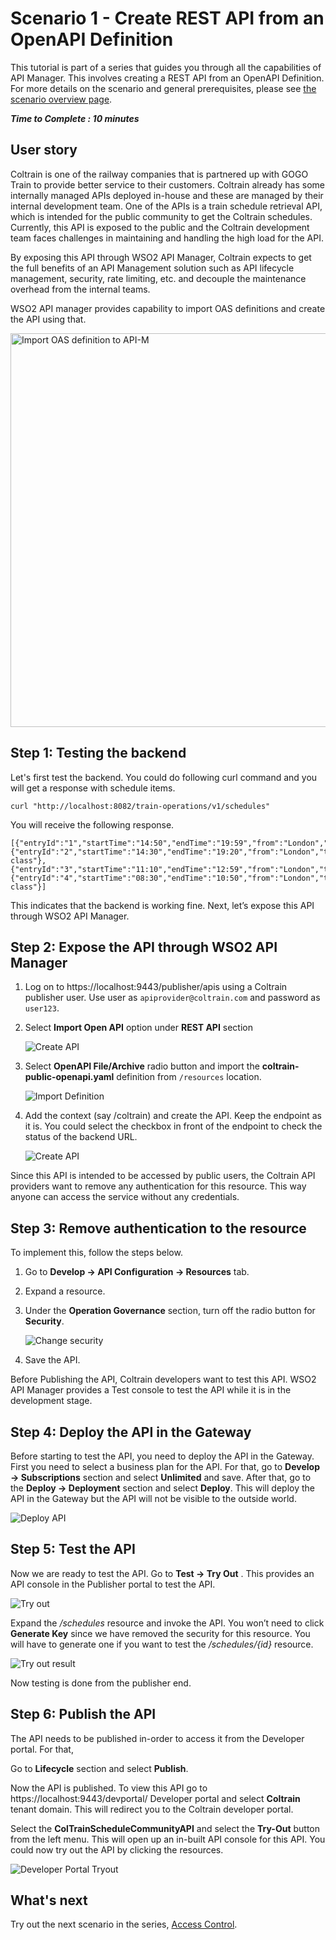 # Scenario 1 - Create REST API from an OpenAPI Definition

This tutorial is part of a series that guides you through all the capabilities of API Manager. This involves creating a REST API from an OpenAPI Definition. For more details on the scenario and general prerequisites, please see [the scenario overview page]({{base_path}}/tutorials/scenarios/scenario-overview).

**_Time to Complete : 10 minutes_**

## User story

Coltrain is one of the railway companies that is partnered up with GOGO Train to provide better service to their customers. Coltrain already has some internally managed APIs deployed in-house and these are managed by their internal development team. One of the APIs is a train schedule retrieval API, which is intended for the public community to get the Coltrain schedules. Currently, this API is exposed to the public and the Coltrain development team faces challenges in maintaining and handling the high load for the API. 

By exposing this API through WSO2 API Manager, Coltrain expects to get the full benefits of an API Management solution such as API lifecycle management, security, rate limiting, etc. and decouple the maintenance overhead from the internal teams. 

WSO2 API manager provides capability to import OAS definitions and create the API using that. 

<img src="{{base_path}}/assets/img/tutorials/scenario-tutorials/scenario1.png" title="Import OAS definition to API-M" width="630"/>
    
## Step 1: Testing the backend

Let's first test the backend. You could do following curl command and you will get a response with schedule items.

```
curl "http://localhost:8082/train-operations/v1/schedules"

```
You will receive the following response.

```
[{"entryId":"1","startTime":"14:50","endTime":"19:59","from":"London","to":"Glasgow","trainType":"Standard"},{"entryId":"2","startTime":"14:30","endTime":"19:20","from":"London","to":"Edinburgh","trainType":"1st class"},{"entryId":"3","startTime":"11:10","endTime":"12:59","from":"London","to":"Cardiff","trainType":"Standard"},{"entryId":"4","startTime":"08:30","endTime":"10:50","from":"London","to":"Manchester","trainType":"1st class"}]

```

This indicates that the backend is working fine. Next, let’s expose this API through WSO2 API Manager. 

## Step 2: Expose the API through WSO2 API Manager

1. Log on to https://localhost:9443/publisher/apis using a Coltrain publisher user. Use user as `apiprovider@coltrain.com` and password as `user123`.
2. Select **Import Open API** option under **REST API** section
   
    ![Create API]({{base_path}}/assets/img/tutorials/scenarios/create-api-oas-def.png)


3. Select **OpenAPI File/Archive** radio button and import the **coltrain-public-openapi.yaml** definition from `/resources` location.

    ![Import Definition]({{base_path}}/assets/img/tutorials/scenarios/import-oas-def.png)

4. Add the context (say /coltrain) and create the API. Keep the endpoint as it is. You could select the checkbox in front of the endpoint to check the status of the backend URL.


    ![Create API]({{base_path}}/assets/img/tutorials/scenarios/create-coltrain-public-api.png)

   
Since this API is intended to be accessed by public users, the Coltrain API providers want to remove any authentication for this resource. This way anyone can access the service without any credentials. 

## Step 3: Remove authentication to the resource

To implement this, follow the steps below.  

1. Go to **Develop → API Configuration → Resources** tab.
2. Expand a resource.
3. Under the **Operation Governance** section, turn off the radio button for **Security**.

    ![Change security]({{base_path}}/assets/img/tutorials/scenarios/resource-security.png)

4. Save the API.

Before Publishing the API, Coltrain developers want to test this API. WSO2 API Manager provides a Test console to test the API while it is in the development stage.

## Step 4: Deploy the API in the Gateway

Before starting to test the API, you need to deploy the API in the Gateway. 
First you need to select a business plan for the API. For that, go to **Develop → Subscriptions** section and select **Unlimited** and save.
After that, go to the **Deploy → Deployment** section and select **Deploy**. This will deploy the API in the Gateway but the API will not be visible to the outside world.


![Deploy API]({{base_path}}/assets/img/tutorials/scenarios/deploy-coltrain-public.png)

## Step 5: Test the API

Now we are ready to test the API. Go to **Test → Try Out** . This provides an API console in the Publisher portal to test the API.

![Try out]({{base_path}}/assets/img/tutorials/scenarios/tryout.png)

Expand the _/schedules_ resource and invoke the API. You won’t need to click **Generate Key** since we have removed the security for this resource. You will have to generate one if you want to test the _/schedules/{id}_ resource.

![Try out result]({{base_path}}/assets/img/tutorials/scenarios/tryout-result.png)

Now testing is done from the publisher end. 

## Step 6: Publish the API

The API needs to be published in-order to access it from the Developer portal. For that,

Go to **Lifecycle** section and select **Publish**.

Now the API is published. To view this API go to https://localhost:9443/devportal/ Developer portal and select **Coltrain** tenant domain. This will redirect you to the Coltrain developer portal.

Select the **ColTrainScheduleCommunityAPI** and select the **Try-Out** button from the left menu. This will open up an in-built API console for this API. You could now try out the API by clicking the resources. 

![Developer Portal Tryout]({{base_path}}/assets/img/tutorials/scenarios/coltrain-public-dev.png)

## What's next

Try out the next scenario in the series, [Access Control]({{base_path}}/tutorials/scenarios/scenario2-access-control).
